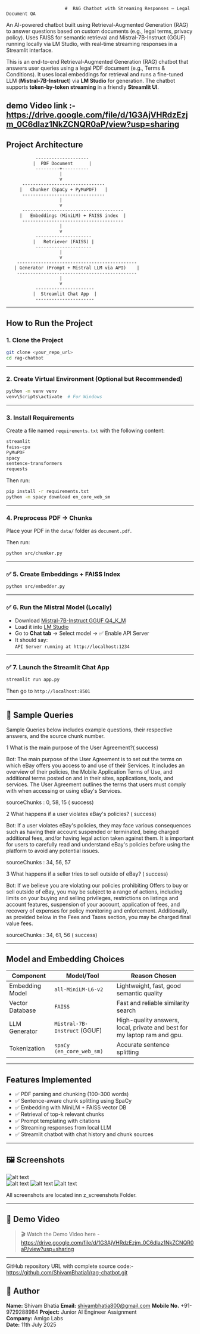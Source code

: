                           #  RAG Chatbot with Streaming Responses – Legal Document QA

An AI-powered chatbot built using Retrieval-Augmented Generation (RAG) to answer questions based on custom documents (e.g., legal terms, privacy policy). Uses FAISS for semantic retrieval and Mistral-7B-Instruct (GGUF) running locally via LM Studio, with real-time streaming responses in a Streamlit interface.

This is an end-to-end Retrieval-Augmented Generation (RAG) chatbot that answers user queries using a legal PDF document (e.g., Terms & Conditions). It uses local embeddings for retrieval and runs a fine-tuned LLM (**Mistral-7B-Instruct**) via **LM Studio** for generation. The chatbot supports **token-by-token streaming** in a friendly **Streamlit UI**.

demo Video link :- https://drive.google.com/file/d/1G3AjVHRdzEzjm_0C6dlaz1NkZCNQR0aP/view?usp=sharing
---

##  Project Architecture

```
           --------------------
          |  PDF Document      |
           ---------+----------
                    |
                    v
      ------------------------------- 
     |   Chunker (SpaCy + PyMuPDF)   |
      -------------------------------
                    |
                    v
      --------------------------------------
     |   Embeddings (MiniLM) + FAISS index  |
      --------------------------------------
                    |
                    v
           --------------------- 
          |   Retriever (FAISS) |
           --------------------- 
                    |
                    v
    --------------------------------------------- 
   | Generator (Prompt + Mistral LLM via API)    |
    ---------------------------------------------
                    |
                    v
           ----------------------
          |  Streamlit Chat App  |
           ----------------------
```

---

##  How to Run the Project

###  1. Clone the Project

```bash
git clone <your_repo_url>
cd rag-chatbot
```

---

###  2. Create Virtual Environment (Optional but Recommended)

```bash
python -m venv venv
venv\Scripts\activate  # For Windows
```

---

###  3. Install Requirements

Create a file named `requirements.txt` with the following content:

```txt
streamlit
faiss-cpu
PyMuPDF
spacy
sentence-transformers
requests
```

Then run:

```bash
pip install -r requirements.txt
python -m spacy download en_core_web_sm
```

---

###  4. Preprocess PDF → Chunks

Place your PDF in the `data/` folder as `document.pdf`.

Then run:

```bash
python src/chunker.py
```

---

### ✅ 5. Create Embeddings + FAISS Index

```bash
python src/embedder.py
```

---

### ✅ 6. Run the Mistral Model (Locally)

- Download [Mistral-7B-Instruct GGUF Q4_K_M](https://huggingface.co/TheBloke/Mistral-7B-Instruct-v0.1-GGUF)
- Load it into [LM Studio](https://lmstudio.ai)
- Go to **Chat tab** → Select model → ✅ Enable API Server
- It should say:  
  `API Server running at http://localhost:1234`

---

### ✅ 7. Launch the Streamlit Chat App

```bash
streamlit run app.py
```

Then go to `http://localhost:8501`

---

## 🤖 Sample Queries

Sample Queries below includes example questions, their respective answers, and the source chunk number.

1	What is the main purpose of the User Agreement?( success)

Bot:   The main purpose of the User Agreement is to set out the terms on which eBay offers you access to and use of their Services. It includes an overview of their policies, the Mobile Application Terms of Use, and additional terms posted on and in their sites, applications, tools, and services. The User Agreement outlines the terms that users must comply with when accessing or using eBay's Services.
    
sourceChunks :	0, 58, 15 ( success)


2	What happens if a user violates eBay's policies?	( success)

Bot:    If a user violates eBay's policies, they may face various consequences such as having their account suspended or terminated, being charged additional fees, and/or having legal action taken against them. It is important for users to carefully read and understand eBay's policies before using the platform to avoid any potential issues.

sourceChunks :	34, 56, 57


3	What happens if a seller tries to sell outside of eBay?	( success)

Bot:  If we believe you are violating our policies prohibiting Offers to buy or sell outside of eBay, you may be subject to a range of actions, including limits on your buying and selling privileges, restrictions on listings and account features, suspension of your account, application of fees, and recovery of expenses for policy monitoring and enforcement. Additionally, as provided below in the Fees and Taxes section, you may be charged final value fees.

sourceChunks :	34, 61, 56 ( success)

---

##  Model and Embedding Choices

| Component        | Model/Tool                     | Reason Chosen                            |
|------------------|--------------------------------|-------------------------------------------|
| Embedding Model  | `all-MiniLM-L6-v2`             | Lightweight, fast, good semantic quality  |
| Vector Database  | `FAISS`                        | Fast and reliable similarity search       |
| LLM Generator    | `Mistral-7B-Instruct` (GGUF)   | High-quality answers, local, private and best for my laptop ram and gpu.     |
| Tokenization     | `spaCy (en_core_web_sm)`       | Accurate sentence splitting               |

---

##  Features Implemented

- ✅ PDF parsing and chunking (100–300 words)
- ✅ Sentence-aware chunk splitting using SpaCy
- ✅ Embedding with MiniLM + FAISS vector DB
- ✅ Retrieval of top-k relevant chunks
- ✅ Prompt templating with citations
- ✅ Streaming responses from local LLM
- ✅ Streamlit chatbot with chat history and chunk sources

---

## 🖼️ Screenshots

![alt text](<Screenshot 2025-07-11 214837-1.jpg>)  
![alt text](<Screenshot 2025-07-11 2149503333333-1.jpg>) 
![alt text](<Screenshot 2025-07-11 2151014-1.jpg>) 
![alt text](<Screenshot 2025-07-11 21513455-1.jpg>)

All screenshots are located inn z_screenshots Folder.

---

## 🎥 Demo Video

> 🎬 Watch the Demo Video here -   https://drive.google.com/file/d/1G3AjVHRdzEzjm_0C6dlaz1NkZCNQR0aP/view?usp=sharing    
---

GitHub repository URL with complete source code:- https://github.com/ShivamBhatia1/rag-chatbot.git


## 🙋 Author

**Name:** Shivam Bhatia
**Email:** shivambhatia800@gmail.com
**Mobile No.** +91-9729288984
**Project:** Junior AI Engineer Assignment  
**Company:** Amlgo Labs  
**Date:** 11th July 2025

